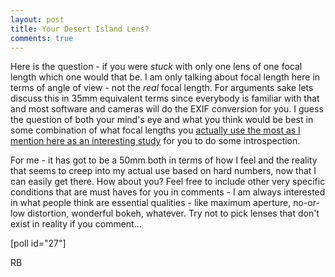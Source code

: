```yaml
---
layout: post
title: Your Desert Island Lens?
comments: true
---
```

Here is the question - if you were <em>stuck </em>with only one lens of one focal length which one would that be. I am only talking about focal length here in terms of angle of view - not the <em>real</em> focal length. For arguments sake lets discuss this in 35mm equivalent terms since everybody is familiar with that and most software and cameras will do the EXIF conversion for you. I guess the question of both your mind's eye and what you think would be best in some combination of what focal lengths you <a href="http://photo.rwboyer.com/2010/09/25/aperture-3-more-fun-with-metadata/">actually use the most as I mention here as an interesting study</a> for you to do some introspection.

For me - it has got to be a 50mm both in terms of how I feel and the reality that seems to creep into my actual use based on hard numbers, now that I can easily get there. How about you? Feel free to include other very specific conditions that are must haves for you in comments - I am always interested in what people think are essential qualities - like maximum aperture, no-or-low distortion, wonderful bokeh, whatever. Try not to pick lenses that don't exist in reality if you comment...

[poll id="27"]

RB